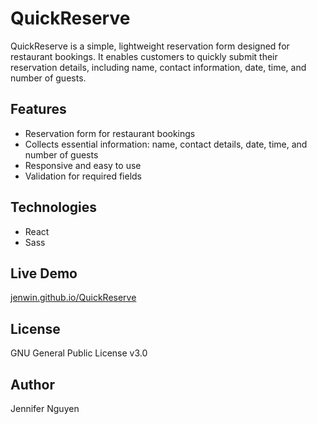 # QuickReserve
QuickReserve is a simple, lightweight reservation form designed for restaurant bookings. It enables customers to quickly submit their reservation details, including name, contact information, date, time, and number of guests.

## Features
- Reservation form for restaurant bookings
- Collects essential information: name, contact details, date, time, and number of guests
- Responsive and easy to use
- Validation for required fields

## Technologies
- React
- Sass 

## Live Demo
[jenwin.github.io/QuickReserve](https://jenwin.github.io/QuickReserve/)

## License
GNU General Public License v3.0

## Author
Jennifer Nguyen